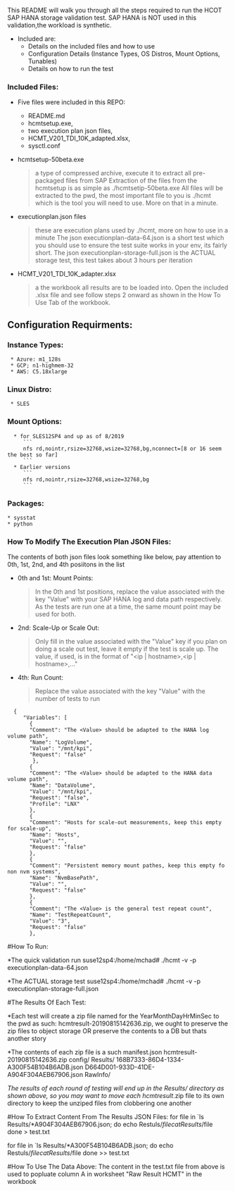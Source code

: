 
This README will walk you through all the steps required to run the HCOT SAP HANA storage validation test.  SAP HANA is NOT used in this validation,the workload is synthetic.  

* Included are:
    * Details on the included files and how to use
    * Configuration Details (Instance Types, OS Distros, Mount Options, Tunables)
    * Details on how to run the test
 
### Included Files:
* Five files were included in this REPO:
    * README.md
    * hcmtsetup.exe,   
    * two execution plan json files,  
    * HCMT_V201_TDI_10K_adapted.xlsx, 
    * sysctl.conf


* hcmtsetup-50beta.exe 
    >  a type of compressed archive, execute it to extract all pre-packaged files from SAP
    >  Extraction of the files from the hcmtsetup is as simple as ./hcmtsetip-50beta.exe
    >  All files will be extracted to the pwd, the most important file to you is ./hcmt which is the tool you will need to use. 
    >  More on that in a minute.
 
 
* executionplan.json files
    > these are execution plans used by ./hcmt, more on how to use in a minute
    > The json executionplan-data-64.json is a short test which you should use to ensure the test suite works in your env, its fairly short.
    > The json executionplan-storage-full.json is the ACTUAL storage test, this test takes about 3 hours per iteration


* HCMT_V201_TDI_10K_adapter.xlsx 
    > a the workbook all results are to be loaded into.
    > Open the included .xlsx file and see follow steps 2 onward as shown in the How To Use Tab of the workbook. 
   
## Configuration Requirments:
### Instance Types:
     * Azure: m1_128s
     * GCP; n1-highmem-32
     * AWS: C5.18xlarge
 ### Linux Distro:
     * SLES
 ### Mount Options: 
      * for SLES12SP4 and up as of 8/2019
         ``` 
         nfs rd,nointr,rsize=32768,wsize=32768,bg,nconnect=[8 or 16 seem the best so far]
         ```
      * Earlier versions
         ```
         nfs rd,nointr,rsize=32768,wsize=32768,bg
         ```
### Packages:
    * sysstat
    * python

### How To Modify The Execution Plan JSON Files:
  The contents of both json files look something like below, pay attention to 0th, 1st, 2nd, and 4th posiitons in the list
  
  * 0th and 1st: Mount Points:
      > In the 0th and 1st positions, replace the value associated with the key "Value" with your SAP HANA log and data path respectively.
      >  As the tests are run one at a time, the same mount point may be used for both.

   * 2nd: Scale-Up or Scale Out:
      > Only fill in the value associated with the "Value" key if you plan on doing a scale out test, 
      > leave it empty if the test is scale up.
      > The value, if used, is in the format of "<ip | hostname>,<ip | hostname>,..."

   * 4th: Run Count: 
      > Replace the value associated with the key "Value" with the number of tests to run
  
```
  {
     "Variables": [
       {
       "Comment": "The <Value> should be adapted to the HANA log volume path",
       "Name": "LogVolume",
       "Value": "/mnt/kpi",
       "Request": "false"
        },
       {
       "Comment": "The <Value> should be adapted to the HANA data volume path",
       "Name": "DataVolume",
       "Value": "/mnt/kpi",
       "Request": "false",
       "Profile": "LNX"
       },
       {
       "Comment": "Hosts for scale-out measurements, keep this empty for scale-up",
       "Name": "Hosts",
       "Value": "",
       "Request": "false"
       },
       {
       "Comment": "Persistent memory mount pathes, keep this empty fo non nvm systems",
       "Name": "NvmBasePath",
       "Value": "",
       "Request": "false"
       },
       {
       "Comment": "The <Value> is the general test repeat count",
       "Name": "TestRepeatCount",
       "Value": "3",
       "Request": "false"
       },
```

#How To Run:

  *The quick validation run 
   suse12sp4:/home/mchad# ./hcmt -v -p executionplan-data-64.json  

  *The ACTUAL storage test
   suse12sp4:/home/mchad# ./hcmt -v -p executionplan-storage-full.json  

#The Results Of Each Test:

  *Each test will create a zip file named for the YearMonthDayHrMinSec to the pwd as such:
   hcmtresult-20190815142636.zip, we ought to preserve the zip files to object storage OR preserve the contents to a DB but thats another story

  *The contents of each zip file is a such
    manifest.json
    hcmtresult-20190815142636.zip
    config/
    Results/
        168B7333-86D4-1334-A300F54B104B6ADB.json
        D664D001-933D-41DE-A904F304AEB67906.json
    RawInfo/

  *The results of each round of testing will end up in  the Results/ directory as shown above, so you may want to move each hcmtresult*.zip file
   to its own directory to keep the unziped files from clobbering one another

#How To Extract Content From The Results JSON Files:
  for file in `ls Results/*A904F304AEB67906.json; do 
      echo Restuls/$file 
      cat Results/$file 
  done > test.txt

  for file in `ls Results/*A300F54B104B6ADB.json; do
      echo Restuls/$file 
      cat Results/$file 
  done >> test.txt

#How To Use The Data Above:
  The content in the test.txt file from above is used to popluate column A in worksheet "Raw Result HCMT" in the workbook


